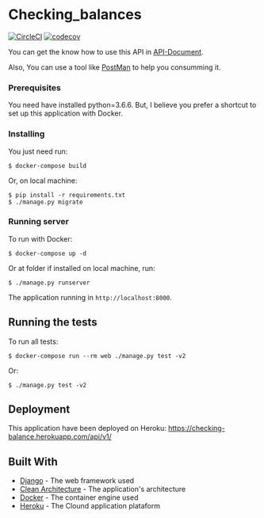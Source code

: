 # Checking_balances

[![CircleCI](https://circleci.com/gh/paulovb/checking_balances.svg?style=svg)](https://circleci.com/gh/paulovb/checking_balances)
[![codecov](https://codecov.io/gh/paulovb/checking_balances/branch/master/graph/badge.svg?token=aYJm1Ab91K)](https://codecov.io/gh/paulovb/checking_balances)

You can get the know how to use this API in [API-Document](API-Document.md).

Also, You can use a tool like [PostMan](https://www.getpostman.com/) to help you consumming it.

### Prerequisites

You need have installed python=3.6.6.
But, I believe you prefer a shortcut to set up this application with Docker.

### Installing

You just need run:

```
$ docker-compose build
```

Or, on local machine:
```
$ pip install -r requirements.txt
$ ./manage.py migrate
```

### Running server

To run with Docker:
```
$ docker-compose up -d
```

Or at folder if installed on local machine, run:
```
$ ./manage.py runserver
```

The application running in `http://localhost:8000`.

## Running the tests

To run all tests:
```
$ docker-compose run --rm web ./manage.py test -v2
```

Or:
```
$ ./manage.py test -v2
```

## Deployment

This application have been deployed on Heroku: https://checking-balance.herokuapp.com/api/v1/

## Built With

* [Django](https://www.djangoproject.com/) - The web framework used
* [Clean Architecture](https://8thlight.com/blog/uncle-bob/2012/08/13/the-clean-architecture.html) - The application's architecture
* [Docker](https://www.docker.com/) - The container engine used
* [Heroku](https://www.heroku.com/) - The Clound application plataform
